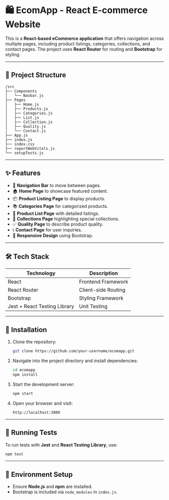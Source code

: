 

# 🛍️ EcomApp - React E-commerce Website

This is a **React-based eCommerce application** that offers navigation across multiple pages, including product listings, categories, collections, and contact pages. The project uses **React Router** for routing and **Bootstrap** for styling.

---

## 📂 Project Structure

```
/src
├── Components
│   └── Navbar.js
├── Pages
│   ├── Home.js
│   ├── Products.js
│   ├── Categories.js
│   ├── List.js
│   ├── Collection.js
│   ├── Quality.js
│   └── Contact.js
├── App.js
├── index.js
├── index.css
├── reportWebVitals.js
└── setupTests.js
```

---

## ✨ Features

- 🧭 **Navigation Bar** to move between pages.
- 🏠 **Home Page** to showcase featured content.
- 📦 **Product Listing Page** to display products.
- 📚 **Categories Page** for categorized products.
- 📃 **Product List Page** with detailed listings.
- 🌟 **Collections Page** highlighting special collections.
- ✅ **Quality Page** to describe product quality.
- 📞 **Contact Page** for user inquiries.
- 📱 **Responsive Design** using Bootstrap.

---

## 🛠️ Tech Stack

| Technology | Description |
|---|---|
| React | Frontend Framework |
| React Router | Client-side Routing |
| Bootstrap | Styling Framework |
| Jest + React Testing Library | Unit Testing |

---

## 🚀 Installation

1. Clone the repository:
    ```bash
    git clone https://github.com/your-username/ecomapp.git
    ```
2. Navigate into the project directory and install dependencies:
    ```bash
    cd ecomapp
    npm install
    ```
3. Start the development server:
    ```bash
    npm start
    ```
4. Open your browser and visit:
    ```
    http://localhost:3000
    ```

---

## 🧪 Running Tests

To run tests with **Jest** and **React Testing Library**, use:

```bash
npm test
```

---

## 📜 Environment Setup

- Ensure **Node.js** and **npm** are installed.
- Bootstrap is included via `node_modules` in `index.js`.
